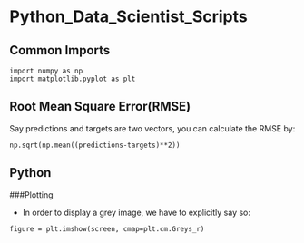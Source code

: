 # Python_Data_Scientist_Scripts

## Common Imports
```
import numpy as np
import matplotlib.pyplot as plt
```

## Root Mean Square Error(RMSE)
Say predictions and targets are two vectors, you can calculate the RMSE by:
```
np.sqrt(np.mean((predictions-targets)**2))
```

## Python
###Plotting
* In order to display a grey image, we have to explicitly say so: 
```
figure = plt.imshow(screen, cmap=plt.cm.Greys_r)
```
